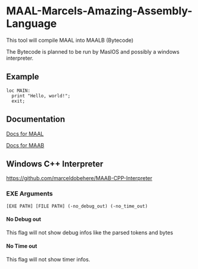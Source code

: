 # MAAL-Marcels-Amazing-Assembly-Language
This tool will compile MAAL into MAALB (Bytecode)

The Bytecode is planned to be run by MaslOS and possibly a windows interpreter.


## Example
```
loc MAIN:
  print "Hello, world!";
  exit;
```


## Documentation


[Docs for MAAL](MAAL/Docs/MAAL.md)


[Docs for MAAB](MAAL/Docs/MAAB.md)




## Windows C++ Interpreter

https://github.com/marceldobehere/MAAB-CPP-Interpreter



### EXE Arguments

```
[EXE PATH] [FILE PATH] (-no_debug_out) (-no_time_out)
```

#### No Debug out
This flag will not show debug infos like the parsed tokens and bytes


#### No Time out
This flag will not show timer infos.

